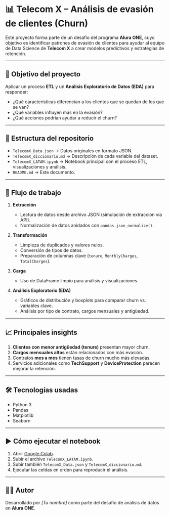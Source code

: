 # 📊 Telecom X – Análisis de evasión de clientes (Churn)

Este proyecto forma parte de un desafío del programa **Alura ONE**, cuyo objetivo es identificar patrones de evasión de clientes para ayudar al equipo de Data Science de **Telecom X** a crear modelos predictivos y estrategias de retención.

---

## 🎯 Objetivo del proyecto
Aplicar un proceso **ETL** y un **Análisis Exploratorio de Datos (EDA)** para responder:
- ¿Qué características diferencian a los clientes que se quedan de los que se van?
- ¿Qué variables influyen más en la evasión?
- ¿Qué acciones podrían ayudar a reducir el churn?

---

## 📂 Estructura del repositorio
- `TelecomX_Data.json` → Datos originales en formato JSON.
- `TelecomX_diccionario.md` → Descripción de cada variable del dataset.
- `TelecomX_LATAM.ipynb` → Notebook principal con el proceso ETL, visualizaciones y análisis.
- `README.md` → Este documento.

---

## 🔄 Flujo de trabajo
1. **Extracción**  
   - Lectura de datos desde archivo JSON (simulación de extracción vía API).
   - Normalización de datos anidados con `pandas.json_normalize()`.

2. **Transformación**  
   - Limpieza de duplicados y valores nulos.
   - Conversión de tipos de datos.
   - Preparación de columnas clave (`tenure`, `MonthlyCharges`, `TotalCharges`).

3. **Carga**  
   - Uso de DataFrame limpio para análisis y visualizaciones.

4. **Análisis Exploratorio (EDA)**  
   - Gráficos de distribución y boxplots para comparar churn vs. variables clave.
   - Análisis por tipo de contrato, cargos mensuales y antigüedad.

---

## 📈 Principales insights
1. **Clientes con menor antigüedad (tenure)** presentan mayor churn.
2. **Cargos mensuales altos** están relacionados con más evasión.
3. Contratos **mes a mes** tienen tasas de churn mucho más elevadas.
4. Servicios adicionales como **TechSupport** y **DeviceProtection** parecen mejorar la retención.

---

## 🛠 Tecnologías usadas
- Python 3
- Pandas
- Matplotlib
- Seaborn

---

## ▶️ Cómo ejecutar el notebook
1. Abrir [Google Colab](https://colab.research.google.com/).
2. Subir el archivo `TelecomX_LATAM.ipynb`.
3. Subir también `TelecomX_Data.json` y `TelecomX_diccionario.md`.
4. Ejecutar las celdas en orden para reproducir el análisis.

---

## 👨‍💻 Autor
Desarrollado por *[Tu nombre]* como parte del desafío de análisis de datos en **Alura ONE**.
